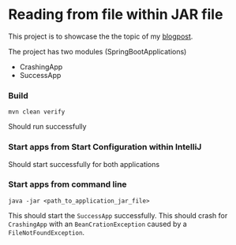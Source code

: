 # Reading from file within JAR file

This project is to showcase the the topic of my [blogpost](https://blog.birgitkratz.de/reading-from-a-file-within-a-jar).

The project has two modules (SpringBootApplications)
- CrashingApp
- SuccessApp
 
### Build
```shell
mvn clean verify
```
Should run successfully

### Start apps from Start Configuration within IntelliJ
Should start successfully for both applications

### Start apps from command line
```shell
java -jar <path_to_application_jar_file>
```

This should start the `SuccessApp` successfully.
This should crash for `CrashingApp` with an `BeanCrationException` caused by a `FileNotFoundException`.


